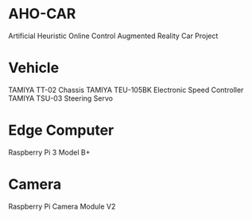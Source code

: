 # AHO-CAR
Artificial Heuristic Online Control Augmented Reality Car Project

# Vehicle
TAMIYA TT-02 Chassis
TAMIYA TEU-105BK Electronic Speed Controller
TAMIYA TSU-03 Steering Servo

# Edge Computer
Raspberry Pi 3 Model B+

# Camera
Raspberry Pi Camera Module V2

